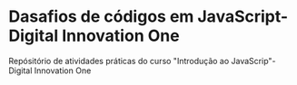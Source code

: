 # Dasafios de códigos em JavaScript-Digital Innovation One
Repósitório de atividades práticas do curso "Introdução ao JavaScrip"- Digital Innovation One
